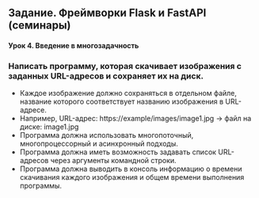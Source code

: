 ## Задание. Фреймворки Flask и FastAPI (семинары)
#### Урок 4. Введение в многозадачность
### Написать программу, которая скачивает изображения с заданных URL-адресов и сохраняет их на диск. 
- Каждое изображение должно сохраняться в отдельном файле, 
  название которого соответствует названию изображения в URL-адресе.
- Например, URL-адрес: https://example/images/image1.jpg -> файл на диске: image1.jpg
-  Программа должна использовать многопоточный, многопроцессорный и асинхронный подходы.
-  Программа должна иметь возможность задавать список URL-адресов через аргументы командной строки.
-  Программа должна выводить в консоль информацию о времени скачивания каждого изображения 
  и общем времени выполнения программы.